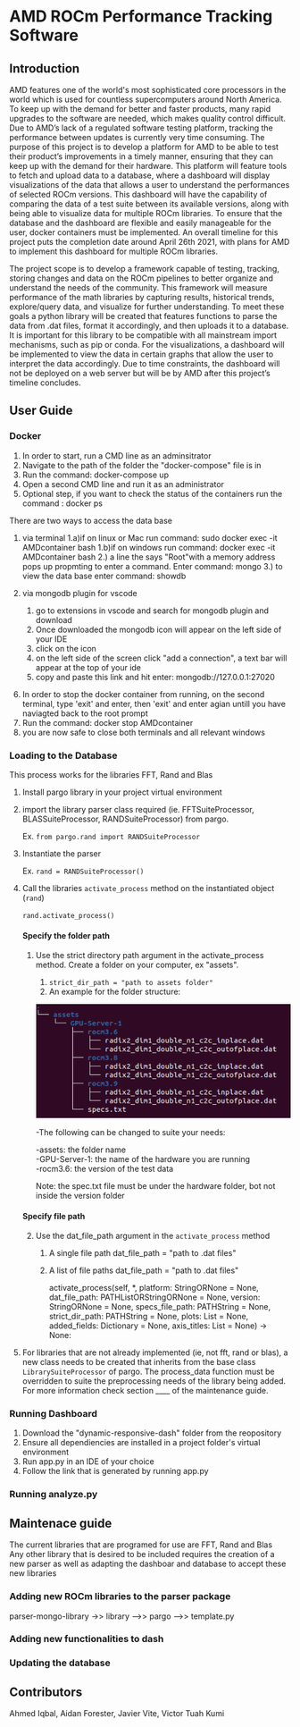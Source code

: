 # AMD ROCm Performance Tracking Software 



## Introduction

AMD features one of the world's most sophisticated core processors in the world which is used for countless supercomputers around North America.  To keep up with the demand for better and faster products, many rapid upgrades to the software are needed, which makes quality control difficult.  Due to AMD’s lack of a regulated software testing platform, tracking the performance between updates is currently very time consuming.  The purpose of this project is to develop a platform for AMD to be able to test their product’s improvements in a timely manner, ensuring that they can keep up with the demand for their hardware.  This platform will feature tools to fetch and upload data to a database, where a dashboard will display visualizations of the data that allows a user to understand the performances of selected ROCm versions. This dashboard will have the capability of comparing the data of a test suite between its available versions, along with being able to visualize data for multiple ROCm libraries. To ensure that the database and the dashboard are flexible and easily manageable for the user, docker containers must be implemented. An overall timeline for this project puts the completion date around April 26th 2021, with plans for AMD to implement this dashboard for multiple ROCm libraries.

The project scope is to develop a framework capable of testing, tracking, storing changes and data on the ROCm pipelines to better organize and understand the needs of the community. This framework will measure performance of the math libraries by capturing results, historical trends, explore/query data, and visualize for further understanding. To meet these goals a python library will be created that features functions to parse the data from .dat files, format it accordingly, and then uploads it to a database.  It is important for this library to be compatible with all mainstream import mechanisms, such as pip or conda.  For the visualizations, a dashboard will be implemented to view the data in certain graphs that allow the user to interpret the data accordingly.  Due to time constraints, the dashboard will not be deployed on a web server but will be by AMD after this project’s timeline concludes.


## User Guide

### Docker

1. In order to start, run a CMD line as an adminsitrator
2. Navigate to the path of the folder the "docker-compose" file is in
3. Run the command: docker-compose up
4. Open a second CMD line and run it as an administrator
5. Optional step, if you want to check the status of the containers run the command : docker ps

There are two ways to access the data base
1) via terminal
	1.a)if on linux or Mac run command: sudo docker exec -it AMDcontainer bash
	1.b)if on windows run command: docker exec -it AMDcontainer bash
	2.) a line the says "Root"with a memory address pops up propmting to enter a command.
		Enter command: mongo
	3.) to view the data base enter command: showdb

2) via mongodb plugin for vscode
	1) go to extensions in vscode and search for mongodb plugin and download
	2) Once downloaded the mongodb icon will appear on the left side of your IDE
	3) click on the icon
	4) on the left side of the screen click "add a connection", a text bar will appear at the top of your ide
	5) copy and paste this link and hit enter: mongodb://127.0.0.1:27020

6. In order to stop the docker container from running, on the second terminal, type 'exit' and enter, then 'exit' and enter agian untill
	you have naviagted back to the root prompt
7. Run the command: docker stop AMDcontainer
8. you are now safe to close both terminals and all relevant windows


### Loading to the Database

This process works for the libraries FFT, Rand and Blas

1) Install pargo library in your project virtual environment
2) import the library parser class required (ie. FFTSuiteProcessor, BLASSuiteProcessor, RANDSuiteProcessor) from pargo.

	Ex. `from pargo.rand import RANDSuiteProcessor`
 
3) Instantiate the parser
	
	Ex. `rand = RANDSuiteProcessor()`
	
4) Call the libraries `activate_process` method on the instantiated object (`rand`)
	
	`rand.activate_process()`
	
	#### Specify the folder path
	1. Use the strict directory path argument in the activate_process method. Create a folder on your computer, ex "assets".
		1. `strict_dir_path = "path to assets folder"`
		2. An example for the folder structure:



		![Folder Structure](Tree.png)


		-The following can be changed to suite your needs:  
		
		-assets: the folder name  
		-GPU-Server-1: the name of the hardware you are running  
		-rocm3.6: the version of the test data 
		
		Note: the spec.txt file must be under the hardware folder, bot not inside the version folder  
		
	#### Specify file path	
	2. Use the dat_file_path argument in the `activate_process` method
		1. A single file path
		 	dat_file_path = "path to .dat files"

		2. A list of file paths
			dat_file_path = "path to .dat files"
	

 
			activate_process(self, *, platform: StringORNone = None,
					 dat_file_path: PATHListORStringORNone = None,
					 version: StringORNone = None,
					 specs_file_path: PATHString = None,
					 strict_dir_path: PATHString = None,
					 plots: List = None,
					 added_fields: Dictionary = None,
					 axis_titles: List = None) -> None:


5) For libraries that are not already implemented (ie, not fft, rand or blas), a new class needs to be created that inherits from the base class `LibrarySuiteProcessor` of pargo.  The process_data function must be overridden to suite the preprocessing needs of the library being added. For more information check section ____ of the maintenance guide.




### Running Dashboard

1) Download the "dynamic-responsive-dash" folder from the reopository
2) Ensure all dependiencies are installed in a project folder's virtual environment
3) Run app.py in an IDE of your choice
4) Follow the link that is generated by running app.py

### Running analyze.py


## Maintenace guide

The current libraries that are programed for use are FFT, Rand and Blas  
Any other library that is desired to be included requires the creation of a new parser as well as adapting the dashboar and database to accept these new libraries

### Adding new ROCm libraries to the parser package


parser-mongo-library  ->> library -->> pargo -->>  template.py 


### Adding new functionalities to dash


### Updating the database



## Contributors

Ahmed Iqbal, Aidan Forester, Javier Vite, Victor Tuah Kumi
